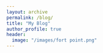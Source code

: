 ```yaml
---
layout: archive
permalink: /blog/
title: "My Blog"
author_profile: true
header:
  image: "/images/fort point.png"
---
```



